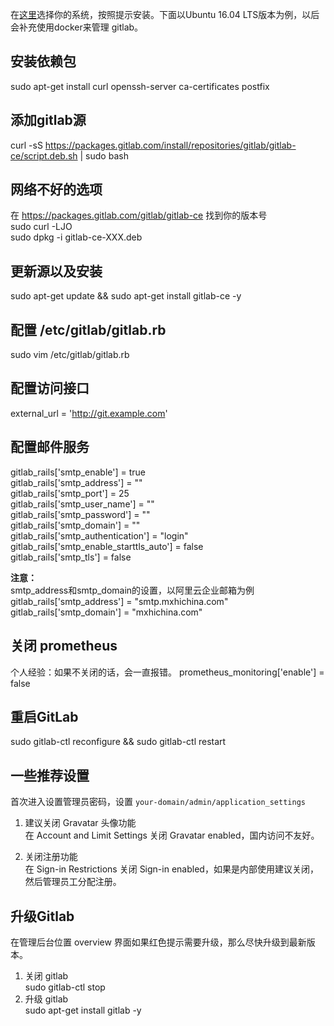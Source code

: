 在[这里](https://about.gitlab.com/downloads/)选择你的系统，按照提示安装。下面以Ubuntu 16.04 LTS版本为例，以后会补充使用docker来管理 gitlab。

## 安装依赖包
sudo apt-get install curl openssh-server ca-certificates postfix

## 添加gitlab源
curl -sS https://packages.gitlab.com/install/repositories/gitlab/gitlab-ce/script.deb.sh | sudo bash

## 网络不好的选项
在 https://packages.gitlab.com/gitlab/gitlab-ce 找到你的版本号  
sudo curl -LJO <url>  
sudo dpkg -i gitlab-ce-XXX.deb

## 更新源以及安装
sudo apt-get update && sudo apt-get install gitlab-ce -y

## 配置 /etc/gitlab/gitlab.rb
sudo vim /etc/gitlab/gitlab.rb

## 配置访问接口
external_url = 'http://git.example.com'

## 配置邮件服务
gitlab_rails['smtp_enable'] = true  
gitlab_rails['smtp_address'] = ""   
gitlab_rails['smtp_port'] = 25  
gitlab_rails['smtp_user_name'] = ""  
gitlab_rails['smtp_password'] = ""  
gitlab_rails['smtp_domain'] = ""  
gitlab_rails['smtp_authentication'] = "login"  
gitlab_rails['smtp_enable_starttls_auto'] = false  
gitlab_rails['smtp_tls'] = false  

**注意：**  
smtp_address和smtp_domain的设置，以阿里云企业邮箱为例  
gitlab_rails['smtp_address'] = "smtp.mxhichina.com"   
gitlab_rails['smtp_domain'] = "mxhichina.com"  

## 关闭 prometheus
个人经验：如果不关闭的话，会一直报错。
prometheus_monitoring['enable'] = false

## 重启GitLab
sudo gitlab-ctl reconfigure && sudo gitlab-ctl restart 

## 一些推荐设置  
首次进入设置管理员密码，设置 `your-domain/admin/application_settings`

1. 建议关闭 Gravatar 头像功能  
在 Account and Limit Settings 关闭 Gravatar enabled，国内访问不友好。

2. 关闭注册功能  
在 Sign-in Restrictions 关闭 Sign-in enabled，如果是内部使用建议关闭，然后管理员工分配注册。

## 升级Gitlab
在管理后台位置 overview 界面如果红色提示需要升级，那么尽快升级到最新版本。
1. 关闭 gitlab  
sudo gitlab-ctl stop
2. 升级 gitlab  
sudo apt-get install gitlab -y